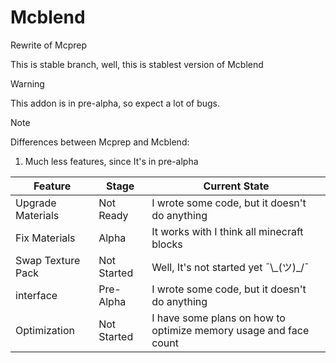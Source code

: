# Mcblend
Rewrite of Mcprep

This is stable branch, well, this is stablest version of Mcblend

> [!WARNING]
> This addon is in pre-alpha, so expect a lot of bugs.

> [!NOTE]
> Differences between Mcprep and Mcblend:
> 1. Much less features, since It's in pre-alpha


| Feature | Stage | Current State |
| --- | --- | --- |
| Upgrade Materials | Not Ready | I wrote some code, but it doesn't do anything |
| Fix Materials | Alpha | It works with I think all minecraft blocks |
| Swap Texture Pack | Not Started | Well, It's not started yet ¯\\\_(ツ)\_/¯ |
| interface | Pre-Alpha | I wrote some code, but it doesn't do anything |
| Optimization | Not Started | I have some plans on how to optimize memory usage and face count |
